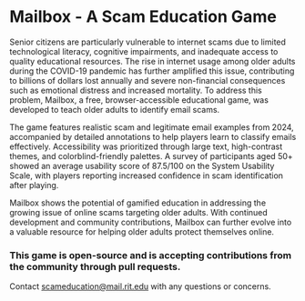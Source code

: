 # Mailbox - A Scam Education Game
 Senior citizens are particularly vulnerable to internet scams due to limited technological literacy, cognitive impairments, and inadequate access to quality educational resources. The rise in internet usage among older adults during the COVID-19 pandemic has further amplified this issue, contributing to billions of dollars lost annually and severe non-financial consequences such as emotional distress and increased mortality. To address this problem, Mailbox, a free, browser-accessible educational game, was developed to teach older adults to identify email scams.
 
 The game features realistic scam and legitimate email examples from 2024, accompanied by detailed annotations to help players learn to classify emails effectively. Accessibility was prioritized through large text, high-contrast themes, and colorblind-friendly palettes. A survey of participants aged 50+ showed an average usability score of 87.5/100 on the System Usability Scale, with players reporting increased confidence in scam identification after playing.
 
 Mailbox shows the potential of gamified education in addressing the growing issue of online scams targeting older adults. With continued development and community contributions, Mailbox can further evolve into a valuable resource for helping older adults protect themselves online.

 ### This game is open-source and is accepting contributions from the community through pull requests.

Contact scameducation@mail.rit.edu with any questions or concerns.

